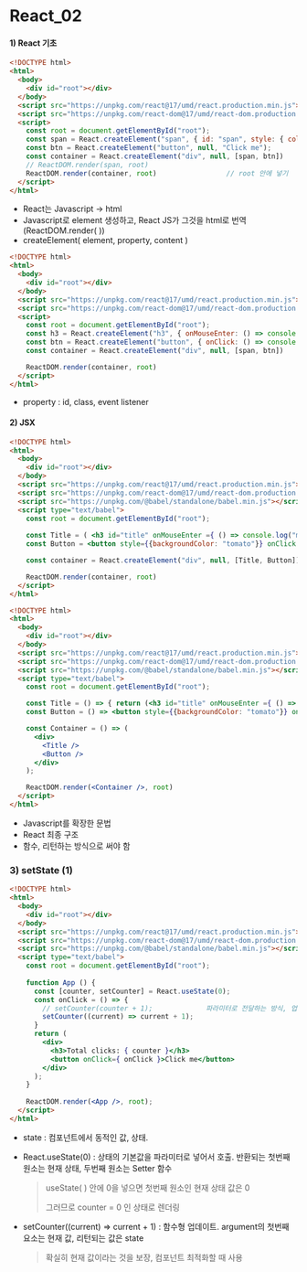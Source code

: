 # React_02

#### 1) React 기초

```html
<!DOCTYPE html>
<html>
  <body>
    <div id="root"></div>
  </body>
  <script src="https://unpkg.com/react@17/umd/react.production.min.js"></script>      
  <script src="https://unpkg.com/react-dom@17/umd/react-dom.production.min.js"></script> 
  <script>
    const root = document.getElementById("root");
    const span = React.createElement("span", { id: "span", style: { color: "red" }}, "Hello I'm a span" );     // span 만들고,
    const btn = React.createElement("button", null, "Click me");
    const container = React.createElement("div", null, [span, btn])
    // ReactDOM.render(span, root)
    ReactDOM.render(container, root)                 // root 안에 넣기
  </script>
</html>
```

- React는 Javascript -> html
- Javascript로 element 생성하고, React JS가 그것을 html로 번역 (ReactDOM.render( ))
- createElement( element, property, content )



```html
<!DOCTYPE html>
<html>
  <body>
    <div id="root"></div>
  </body>
  <script src="https://unpkg.com/react@17/umd/react.production.min.js"></script>      
  <script src="https://unpkg.com/react-dom@17/umd/react-dom.production.min.js"></script>   
  <script>
    const root = document.getElementById("root");
    const h3 = React.createElement("h3", { onMouseEnter: () => console.log("mouse enter"), }, "Hello I'm a span");
    const btn = React.createElement("button", { onClick: () => console.log("im clicked"),}, "Click me" );
    const container = React.createElement("div", null, [span, btn])

    ReactDOM.render(container, root)
  </script>
</html>
```

- property : id, class, event listener



#### 2) JSX

```html
<!DOCTYPE html>
<html>
  <body>
    <div id="root"></div>
  </body>
  <script src="https://unpkg.com/react@17/umd/react.production.min.js"></script>
  <script src="https://unpkg.com/react-dom@17/umd/react-dom.production.min.js"></script>
  <script src="https://unpkg.com/@babel/standalone/babel.min.js"></script>
  <script type="text/babel">
    const root = document.getElementById("root");
    
    const Title = ( <h3 id="title" onMouseEnter ={ () => console.log("mouse enter")}> Hello I'm a title </h3> );
    const Button = <button style={{backgroundColor: "tomato"}} onClick = { () => console.log("im clicked")}> Click me </button>

    const container = React.createElement("div", null, [Title, Button])

    ReactDOM.render(container, root)      
  </script>
</html>
```

```html
<!DOCTYPE html>
<html>
  <body>
    <div id="root"></div>
  </body>
  <script src="https://unpkg.com/react@17/umd/react.production.min.js"></script>
  <script src="https://unpkg.com/react-dom@17/umd/react-dom.production.min.js"></script>
  <script src="https://unpkg.com/@babel/standalone/babel.min.js"></script>
  <script type="text/babel">
    const root = document.getElementById("root");

    const Title = () => { return (<h3 id="title" onMouseEnter ={ () => console.log("mouse enter")}> Hello I'm a title </h3>) };
    const Button = () => <button style={{backgroundColor: "tomato"}} onClick = { () => console.log("im clicked")}> Click me </button>

    const Container = () => (
      <div>
        <Title /> 
        <Button />
      </div>
    );

    ReactDOM.render(<Container />, root)      
  </script>
</html>
```

- Javascript를 확장한 문법
- React 최종 구조
- 함수, 리턴하는 방식으로 써야 함



### 3) setState (1)

```html
<!DOCTYPE html>
<html>
  <body>
    <div id="root"></div>
  </body>
  <script src="https://unpkg.com/react@17/umd/react.production.min.js"></script>
  <script src="https://unpkg.com/react-dom@17/umd/react-dom.production.min.js"></script>
  <script src="https://unpkg.com/@babel/standalone/babel.min.js"></script>
  <script type="text/babel">
    const root = document.getElementById("root");
    
    function App () {
      const [counter, setCounter] = React.useState(0);
      const onClick = () => {
        // setCounter(counter + 1);             파라미터로 전달하는 방식, 업데이트된 부분만 HTML에 반영
        setCounter((current) => current + 1);   
      }
      return (
        <div>
          <h3>Total clicks: { counter }</h3>
          <button onClick={ onClick }>Click me</button>
        </div>
      );
    }
    
    ReactDOM.render(<App />, root);
  </script>
</html>
```

- state : 컴포넌트에서 동적인 값, 상태.

- React.useState(0) : 상태의 기본값을 파라미터로 넣어서 호출. 반환되는 첫번째 원소는 현재 상태, 두번째 원소는 Setter 함수

  > useState( ) 안에 0을 넣으면 첫번째 원소인 현재 상태 값은 0
  >
  > 그러므로 counter = 0 인 상태로 렌더링

- setCounter((current) => current + 1) : 함수형 업데이트. argument의 첫번째 요소는 현재 값, 리턴되는 값은 state

  > 확실히 현재 값이라는 것을 보장, 컴포넌트 최적화할 때 사용
